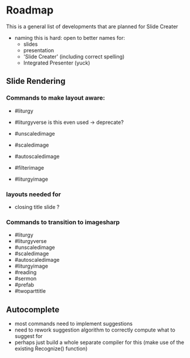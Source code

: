 # Roadmap

This is a general list of developments that are planned for Slide Creater

- naming this is hard: open to better names for:
	- slides
	- presentation
	- 'Slide Creater' (including correct spelling)
	- Integrated Presenter (yuck)


## Slide Rendering

### Commands to make layout aware:
- #liturgy

- #liturgyverse is this even used -> deprecate?

- #unscaledimage
- #scaledimage
- #autoscaledimage

- #filterimage

- #liturgyimage

### layouts needed for
- closing title slide ?

### Commands to transition to imagesharp

- #liturgy
- #liturgyverse
- #unscaledimage
- #scaledimage
- #autoscaledimage
- #liturgyimage
- #reading
- #sermon
- #prefab
- #twoparttitle



## Autocomplete
- most commands need to implement suggestions
- need to rework suggestion algorithm to correctly compute what to suggest for
- perhaps just build a whole separate compiler for this (make use of the existing Recognize() function)

